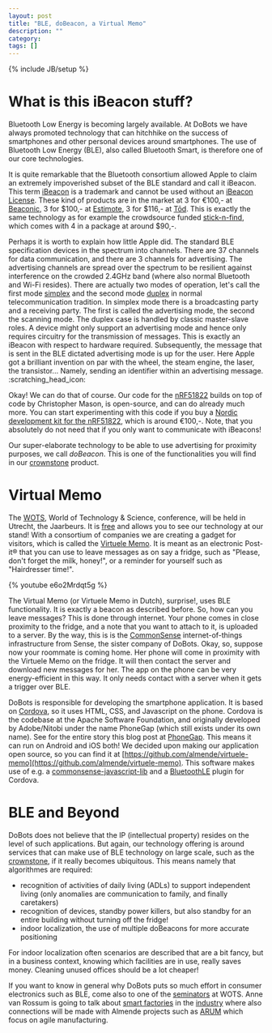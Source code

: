 ```yaml
---
layout: post
title: "BLE, doBeacon, a Virtual Memo"
description: ""
category: 
tags: []
---
```

{% include JB/setup %}

# What is this iBeacon stuff?

Bluetooth Low Energy is becoming largely available. At DoBots we have always promoted technology that can hitchhike on the success of smartphones and other personal devices around smartphones. The use of Bluetooth Low Energy (BLE), also called Bluetooth Smart, is therefore one of our core technologies.

It is quite remarkable that the Bluetooth consortium allowed Apple to claim an extremely impoverished subset of the BLE standard and call it iBeacon. This term [iBeacon](https://en.wikipedia.org/wiki/IBeacon) is a trademark and cannot be used without an [iBeacon License](https://developer.apple.com/ibeacon/). These kind of products are in the market at 3 for €100,- at [Beaconic](http://www.beaconic.nl/buy-beacons/), 3 for $100,- at [Estimote](http://estimote.com/), 3 for $116,- at [Tōd](http://todhq.com/purchase.html). This is exactly the same technology as for example the crowdsource funded [stick-n-find](https://www.sticknfind.com/store.aspx), which comes with 4 in a package at around $90,-. 

Perhaps it is worth to explain how little Apple did. The standard BLE specification devices in the spectrum into channels. There are 37 channels for data communication, and there are 3 channels for advertising. The advertising channels are spread over the spectrum to be resilient against interference on the crowded 2.4GHz band (where also normal Bluetooth and Wi-Fi resides). There are actually two modes of operation, let's call the first mode [simplex](https://en.wikipedia.org/wiki/Simplex_communication) and the second mode [duplex](http://bit.ly/1qcD5RX) in normal telecommunication tradition. In simplex mode there is a broadcasting party and a receiving party. The first is called the advertising mode, the second the scanning mode. The duplex case is handled by classic master-slave roles. A device might only support an advertising mode and hence only requires circuitry for the transmission of messages. This is exactly an iBeacon with respect to hardware required. Subsequently, the message that is sent in the BLE dictated advertising mode is up for the user. Here Apple got a brilliant invention on par with the wheel, the steam engine, the laser, the transistor... Namely, sending an identifier within an advertising message. :scratching_head_icon:

Okay! We can do that of course. Our code for the [nRF51822](https://github.com/mrquincle/bluenet) builds on top of code by Christopher Mason, is open-source, and can do already much more. You can start experimenting with this code if you buy a [Nordic development kit for the nRF51822](https://www.nordicsemi.com/eng/Products/Bluetooth-R-low-energy/nRF51822-Development-Kit), which is around €100,-. Note, that you absolutely do not need that if you only want to communicate with iBeacons!

Our super-elaborate technology to be able to use advertising for proximity purposes, we call *doBeacon*. This is one of the functionalities you will find in our [crownstone](http://dobots.nl/products/crownstone.html) product.

# Virtual Memo

The [WOTS](http://wots.nl), World of Technology & Science, conference, will be held in Utrecht, the Jaarbeurs. It is [free](https://registration2.n200.com/survey/0o33vcrxufeeo?check=1) and allows you to see our technology at our stand! With a consortium of companies we are creating a gadget for visitors, which is called the [Virtuele Memo](http://wots.nl/gadget-virtuele-memo). It is meant as an electronic Post-it® that you can use to leave messages as on say a fridge, such as "Please, don't forget the milk, honey!", or a reminder for yourself such as "Hairdresser time!". 

{% youtube e6o2Mrdqt5g %}

The Virtual Memo (or Virtuele Memo in Dutch), surprise!, uses BLE functionality. It is exactly a beacon as described before. So, how can you leave messages? This is done through internet. Your phone comes in close proximity to the fridge, and a note that you want to attach to it, is uploaded to a server. By the way, this is is the [CommonSense](http://www.sense-os.nl/developers) internet-of-things infrastructure from Sense, the sister company of DoBots. Okay, so, suppose now your roommate is coming home. Her phone will come in proximity with the Virtuele Memo on the fridge. It will then contact the server and download new messages for her. The app on the phone can be very energy-efficient in this way. It only needs contact with a server when it gets a trigger over BLE. 

DoBots is responsible for developing the smartphone application. It is based on [Cordova](https://cordova.apache.org/), so it uses HTML, CSS, and Javascript on the phone. Cordova is the codebase at the Apache Software Foundation, and originally developed by Adobe/Nitobi under the name PhoneGap (which still exists under its own name). See for the entire story this blog post at [PhoneGap](http://phonegap.com/2012/03/19/phonegap-cordova-and-what%E2%80%99s-in-a-name/). This means it can run on Android and iOS both! We decided upon making our application open source, so you can find it at [https://github.com/almende/virtuele-memo](https://github.com/almende/virtuele-memo). This software makes use of e.g. a [commonsense-javascript-lib](https://github.com/senseobservationsystems/commonsense-javascript-lib) and a [BluetoothLE](https://github.com/mrquincle/BluetoothLE) plugin for Cordova.

# BLE and Beyond

DoBots does not believe that the IP (intellectual property) resides on the level of such applications. But again, our technology offering is around services that can make use of BLE technology on large scale, such as the [crownstone](http://dobots.nl/products/crownstone.html), if it really becomes ubiquitous. This means namely that algorithmes are required: 

* recognition of activities of daily living (ADLs) to support independent living (only anomalies are communication to family, and finally caretakers)
* recognition of devices, standby power killers, but also standby for an entire building without turning off the fridge!
* indoor localization, the use of multiple doBeacons for more accurate positioning

For indoor localization often scenarios are described that are a bit fancy, but in a business context, knowing which facilities are in use, really saves money. Cleaning unused offices should be a lot cheaper!

If you want to know in general why DoBots puts so much effort in consumer electronics such as BLE, come also to one of the [seminators](http://wots.nl/elektronicatrendsindtoepassing/) at WOTS. Anne van Rossum is going to talk about [smart factories](http://wots.nl/slimme-fabriek/) in the [industry](http://wots.nl/elektronicatrendsindtoepassing/) where also connections will be made with Almende projects such as [ARUM](http://www.almende.com/arum) which focus on agile manufacturing. 

